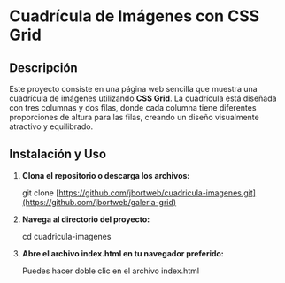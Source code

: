 # Cuadrícula de Imágenes con CSS Grid

## Descripción

Este proyecto consiste en una página web sencilla que muestra una cuadrícula de imágenes utilizando **CSS Grid**. La cuadrícula está diseñada con tres columnas y dos filas, donde cada columna tiene diferentes proporciones de altura para las filas, creando un diseño visualmente atractivo y equilibrado.

## Instalación y Uso

1. **Clona el repositorio o descarga los archivos:**

   git clone [https://github.com/jbortweb/cuadricula-imagenes.git](https://github.com/jbortweb/galeria-grid)
   
2. **Navega al directorio del proyecto:**

   cd cuadricula-imagenes

3. **Abre el archivo index.html en tu navegador preferido:**

   Puedes hacer doble clic en el archivo index.html
